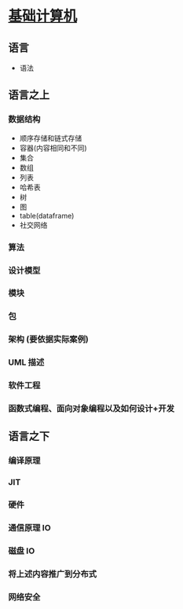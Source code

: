 
# [基础计算机](/devexp/#基础计算机) 


## 语言
* 语法



## 语言之上
### 数据结构
* 顺序存储和链式存储
* 容器(内容相同和不同)
* 集合
* 数组
* 列表
* 哈希表
* 树
* 图 
* table(dataframe)
* 社交网络

### 算法
### 设计模型
### 模块
### 包
### 架构 (要依据实际案例)
### UML 描述
### 软件工程

### 函数式编程、面向对象编程以及如何设计+开发


## 语言之下
### 编译原理
### JIT
### 硬件
### 通信原理 IO
### 磁盘 IO

### 将上述内容推广到分布式
### 网络安全



